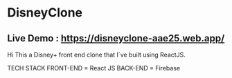 # DisneyClone

## Live Demo : https://disneyclone-aae25.web.app/

Hi This a Disney+ front end clone that I´ve built using ReactJS.

TECH STACK 
FRONT-END = React JS
BACK-END = Firebase
